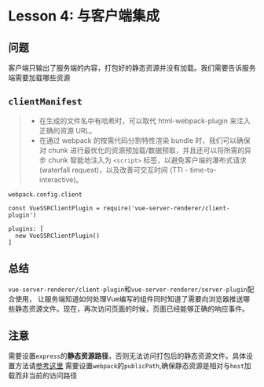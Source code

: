 # Lesson 4: 与客户端集成

## 问题
客户端只输出了服务端的内容，打包好的静态资源并没有加载。我们需要告诉服务端需要加载哪些资源
## `clientManifest`
> - 在生成的文件名中有哈希时，可以取代 html-webpack-plugin 来注入正确的资源 URL。
> - 在通过 webpack 的按需代码分割特性渲染 bundle 时，我们可以确保对 chunk 进行最优化的资源预加载/数据预取，并且还可以将所需的异步 chunk 智能地注入为 `<script>` 标签，以避免客户端的瀑布式请求 (waterfall request)，以及改善可交互时间 (TTI - time-to-interactive)。

`webpack.config.client`
```
const VueSSRClientPlugin = require('vue-server-renderer/client-plugin')

plugins: [
  new VueSSRClientPlugin()
]
```
## 总结
`vue-server-renderer/client-plugin`和`vue-server-renderer/server-plugin`配合使用，
让服务端知道如何处理Vue编写的组件同时知道了需要向浏览器推送哪些静态资源文件。现在，再次访问页面的时候，页面已经能够正确的响应事件。

## 注意
需要设置`express`的**静态资源路径**，否则无法访问打包后的静态资源文件。具体设置方法请[参考这里](http://expressjs.com/en/starter/static-files.html)
需要设置`webpack`的`publicPath`,确保静态资源是相对与`host`加载而非当前的访问路径


